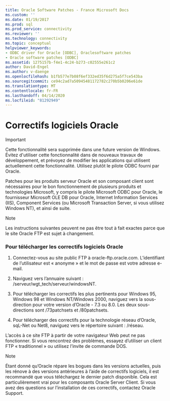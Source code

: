 ```yaml
---
title: Oracle Software Patches - France Microsoft Docs
ms.custom: ''
ms.date: 01/19/2017
ms.prod: sql
ms.prod_service: connectivity
ms.reviewer: ''
ms.technology: connectivity
ms.topic: conceptual
helpviewer_keywords:
- ODBC driver for Oracle [ODBC], Oraclesoftware patches
- Oracle software patches [ODBC]
ms.assetid: 1275157b-f4e1-4c24-b273-c02555e261c2
author: David-Engel
ms.author: v-daenge
ms.openlocfilehash: b1fb577e7b08f6ef332ed35f6d275a5f7ce543ba
ms.sourcegitcommit: ce94c2ad7a50945481172782c270b5b0206e61de
ms.translationtype: MT
ms.contentlocale: fr-FR
ms.lasthandoff: 04/14/2020
ms.locfileid: "81292949"
---
```

# <a name="oracle-software-patches"></a>Correctifs logiciels Oracle
> [!IMPORTANT]  
>  Cette fonctionnalité sera supprimée dans une future version de Windows. Évitez d'utiliser cette fonctionnalité dans de nouveaux travaux de développement, et prévoyez de modifier les applications qui utilisent actuellement cette fonctionnalité. Utilisez plutôt le pilote ODBC fourni par Oracle.  
  
 Patches pour les produits serveur Oracle et son composant client sont nécessaires pour le bon fonctionnement de plusieurs produits et technologies Microsoft, y compris le pilote Microsoft ODBC pour Oracle, le fournisseur Microsoft OLE DB pour Oracle, Internet Information Services (IIS), Component Services (ou Microsoft Transaction Server, si vous utilisez Windows NT), et ainsi de suite.  
  
> [!NOTE]  
>  Les instructions suivantes peuvent ne pas être tout à fait exactes parce que le site Oracle FTP est sujet à changement.  
  
### <a name="to-download-the-oracle-software-patches"></a>Pour télécharger les correctifs logiciels Oracle  
  
1.  Connectez-vous au site public FTP à oracle-ftp.oracle.com. L’identifiant de l’utilisateur est « anonyme » et le mot de passe est votre adresse e-mail.  
  
2.  Naviguez vers l’annuaire suivant : /serveur/wgt_tech/serveur/windowsNT.  
  
3.  Pour télécharger les correctifs les plus pertinents pour Windows 95, Windows 98 et Windows NT/Windows 2000, naviguez vers la sous-direction pour votre version d’Oracle - 7.3 ou 8.0. Les deux sous-directions sont /73patchsets et /80patchsets.  
  
4.  Pour télécharger des correctifs pour la technologie réseau d’Oracle, sqL-Net ou Net8, naviguez vers le répertoire suivant : /réseau.  
  
 L’accès à ce site FTP à partir de votre navigateur Web peut ne pas fonctionner. Si vous rencontrez des problèmes, essayez d’utiliser un client FTP « traditionnel » ou utilisez l’invite de commande DOS.  
  
> [!NOTE]  
>  Étant donné qu’Oracle répare les bogues dans les versions actuelles, puis les rénove à des versions antérieures à l’aide de correctifs logiciels, il est recommandé que vous téléchargez le dernier patch disponible. Cela est particulièrement vrai pour les composants Oracle Server Client. Si vous avez des questions sur l’installation de ces correctifs, contactez Oracle Support.
